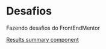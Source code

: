 # Desafios
 Fazendo desafios do FrontEndMentor

<a href="https://rsweslley.github.io/Desafios/results-summary-component-main/index" target="_blank"> Results summary component